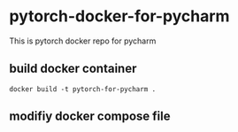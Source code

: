 # pytorch-docker-for-pycharm
This is pytorch docker repo for pycharm


## build docker container

```
docker build -t pytorch-for-pycharm .
```

## modifiy docker compose file
